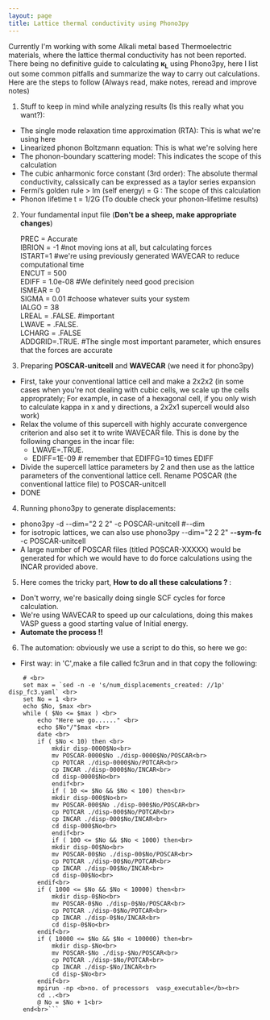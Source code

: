 ```yaml
---
layout: page
title: Lattice thermal conductivity using Phono3py
---
```

Currently I'm working with some Alkali metal based Thermoelectric materials, where the lattice thermal conductivity has not been
reported. There being no definitive guide to calculating <b>&kappa;<sub>L</sub></b> using Phono3py, here I list out some common       pitfalls and summarize the way to carry out calculations. Here are the steps to follow (Always read, make notes, reread and improve notes)

1. Stuff to keep in mind while analyzing results (Is this really what you want?):

- The single mode relaxation time approximation (RTA): This is what we're using here
- Linearized phonon Boltzmann equation: This is what we're solving here
- The phonon-boundary scattering model: This indicates the scope of this calculation
- The cubic anharmonic force constant (3rd order): The absolute thermal conductivity, calssically can be expressed as a taylor series expansion
- Fermi’s golden rule > Im (self energy) = G : The scope of this calculation
- Phonon lifetime t = 1/2G (To double check your phonon-lifetime results)

2. Your fundamental input file (<b>Don't be a sheep, make appropriate changes</b>) 

    PREC = Accurate <br>
    IBRION = -1  #not moving ions at all, but calculating forces  <br>
    ISTART=1 #we're using previously generated WAVECAR to reduce computational time  <br>
    ENCUT = 500   <br>
    EDIFF = 1.0e-08 #We definitely need good precision <br>
    ISMEAR = 0 <br>
    SIGMA = 0.01 #choose whatever suits your system <br>
    IALGO = 38 <br>
    LREAL = .FALSE. #important <br>
    LWAVE = .FALSE. <br>
    LCHARG = .FALSE <br>
    ADDGRID=.TRUE. #The single most important parameter, which ensures that the forces are accurate <br>

3. Preparing <b>POSCAR-unitcell</b> and <b>WAVECAR</b> (we need it for phono3py)

- First, take your conventional lattice cell and make a 2x2x2 (in some cases when you're not dealing with cubic cells, we scale up the cells approprately; For example, in case of a hexagonal cell, if you only wish to calculate kappa in x and y directions, a 2x2x1 supercell would also work)
- Relax the volume of this supercell with highly accurate convergence criterion and also set it to write WAVECAR file. This is done by the following changes in the incar file:
    - LWAVE=.TRUE.
    - EDIFF=1E-09 # remember that EDIFFG=10 times EDIFF
- Divide the supercell lattice parameters by 2 and then use as the lattice parameters of the conventional lattice cell. Rename POSCAR (the conventional lattice file) to POSCAR-unitcell
- DONE

4. Running phono3py to generate displacements:
- phono3py -d --dim="2 2 2" -c POSCAR-unitcell #--dim
- for isotropic lattices, we can also use phono3py --dim="2 2 2" <b>--sym-fc</b> -c POSCAR-unitcell
- A large number of POSCAR files (titled POSCAR-XXXXX) would be generated for which we would have to do force calculations using the INCAR provided above.

5. Here comes the tricky part, <b> How to do all these calculations ? </b>:
- Don't worry, we're basically doing single SCF cycles for force calculation.
- We're using WAVECAR to speed up our calculations, doing this makes VASP guess a good starting value of Initial energy.
- <b>Automate the process !!</b>

6. The automation: obviously we use a script to do this, so here we go:
- First way: in 'C',make a file called fc3run and in that copy the following:<br>
```   #! /bin/csh -f <br>
    # <br>
    set max = `sed -n -e 's/num_displacements_created: //1p' disp_fc3.yaml` <br>
    set No = 1 <br>
    echo $No, $max <br>
    while ( $No <= $max ) <br>
        echo "Here we go......" <br>
        echo $No"/"$max <br>
        date <br>
        if ( $No < 10) then <br>
            mkdir disp-0000$No<br>
            mv POSCAR-0000$No ./disp-0000$No/POSCAR<br>
            cp POTCAR ./disp-0000$No/POTCAR<br>
            cp INCAR ./disp-0000$No/INCAR<br>
            cd disp-0000$No<br>
            endif<br>
            if ( 10 <= $No && $No < 100) then<br>
            mkdir disp-000$No<br>
            mv POSCAR-000$No ./disp-000$No/POSCAR<br>
            cp POTCAR ./disp-000$No/POTCAR<br>
            cp INCAR ./disp-000$No/INCAR<br>
            cd disp-000$No<br>
            endif<br>
            if ( 100 <= $No && $No < 1000) then<br>
            mkdir disp-00$No<br>
            mv POSCAR-00$No ./disp-00$No/POSCAR<br>
            cp POTCAR ./disp-00$No/POTCAR<br>
            cp INCAR ./disp-00$No/INCAR<br>
            cd disp-00$No<br>
        endif<br>
        if ( 1000 <= $No && $No < 10000) then<br>
            mkdir disp-0$No<br>
            mv POSCAR-0$No ./disp-0$No/POSCAR<br>
            cp POTCAR ./disp-0$No/POTCAR<br>
            cp INCAR ./disp-0$No/INCAR<br>
            cd disp-0$No<br>
        endif<br>
        if ( 10000 <= $No && $No < 100000) then<br>
            mkdir disp-$No<br>
            mv POSCAR-$No ./disp-$No/POSCAR<br>
            cp POTCAR ./disp-$No/POTCAR<br>
            cp INCAR ./disp-$No/INCAR<br>
            cd disp-$No<br>
        endif<br>
        mpirun -np <b>no. of processors  vasp_executable</b><br>
        cd ..<br>
        @ No = $No + 1<br>
    end<br>``` 
